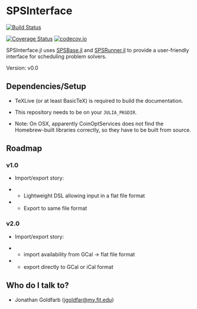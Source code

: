 # SPSInterface

[![Build Status](https://travis-ci.org/jgoldfar/SPSInterface.jl.svg?branch=master)](https://travis-ci.org/jgoldfar/SPSInterface.jl)

[![Coverage Status](https://coveralls.io/repos/jgoldfar/SPSInterface.jl/badge.svg?branch=master&service=github)](https://coveralls.io/github/jgoldfar/SPSInterface.jl?branch=master)
[![codecov.io](http://codecov.io/github/jgoldfar/SPSInterface.jl/coverage.svg?branch=master)](http://codecov.io/github/jgoldfar/SPSInterface.jl?branch=master)

SPSInterface.jl uses [SPSBase.jl](https://github.com/jgoldfar/SPSBase.jl) and [SPSRunner.jl](https://github.com/jgoldfar/SPSRunner.jl) to provide a user-friendly interface for scheduling problem solvers.

Version: v0.0

## Dependencies/Setup

* TeXLive (or at least BasicTeX) is required to build the documentation.

* This repository needs to be on your `JULIA_PKGDIR`.

* Note: On OSX, apparently CoinOptServices does not find the Homebrew-built libraries correctly, so they have to be built from source.

## Roadmap

### v1.0

* Import/export story:

* * Lightweight DSL allowing input in a flat file format

* * Export to same file format


### v2.0

* Import/export story:

* * import availability from GCal -> flat file format

* * export directly to GCal or iCal format

## Who do I talk to? ##

* Jonathan Goldfarb (jgoldfar@my.fit.edu)
